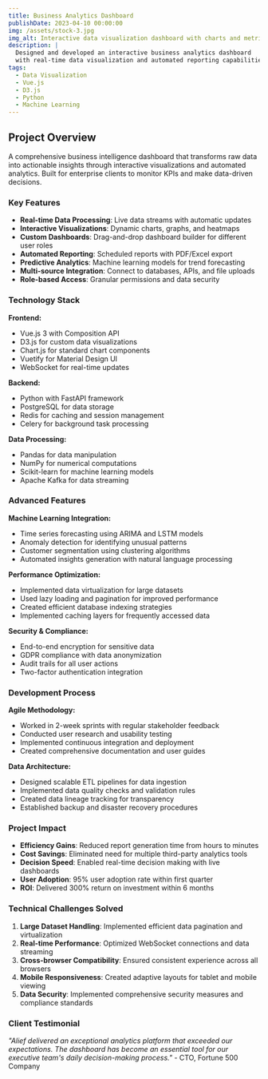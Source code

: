 ```yaml
---
title: Business Analytics Dashboard
publishDate: 2023-04-10 00:00:00
img: /assets/stock-3.jpg
img_alt: Interactive data visualization dashboard with charts and metrics
description: |
  Designed and developed an interactive business analytics dashboard
  with real-time data visualization and automated reporting capabilities.
tags:
  - Data Visualization
  - Vue.js
  - D3.js
  - Python
  - Machine Learning
---
```


## Project Overview

A comprehensive business intelligence dashboard that transforms raw data into actionable insights through interactive visualizations and automated analytics. Built for enterprise clients to monitor KPIs and make data-driven decisions.

### Key Features

- **Real-time Data Processing**: Live data streams with automatic updates
- **Interactive Visualizations**: Dynamic charts, graphs, and heatmaps
- **Custom Dashboards**: Drag-and-drop dashboard builder for different user roles
- **Automated Reporting**: Scheduled reports with PDF/Excel export
- **Predictive Analytics**: Machine learning models for trend forecasting
- **Multi-source Integration**: Connect to databases, APIs, and file uploads
- **Role-based Access**: Granular permissions and data security

### Technology Stack

**Frontend:**
- Vue.js 3 with Composition API
- D3.js for custom data visualizations
- Chart.js for standard chart components
- Vuetify for Material Design UI
- WebSocket for real-time updates

**Backend:**
- Python with FastAPI framework
- PostgreSQL for data storage
- Redis for caching and session management
- Celery for background task processing

**Data Processing:**
- Pandas for data manipulation
- NumPy for numerical computations
- Scikit-learn for machine learning models
- Apache Kafka for data streaming

### Advanced Features

**Machine Learning Integration:**
- Time series forecasting using ARIMA and LSTM models
- Anomaly detection for identifying unusual patterns
- Customer segmentation using clustering algorithms
- Automated insights generation with natural language processing

**Performance Optimization:**
- Implemented data virtualization for large datasets
- Used lazy loading and pagination for improved performance
- Created efficient database indexing strategies
- Implemented caching layers for frequently accessed data

**Security & Compliance:**
- End-to-end encryption for sensitive data
- GDPR compliance with data anonymization
- Audit trails for all user actions
- Two-factor authentication integration

### Development Process

**Agile Methodology:**
- Worked in 2-week sprints with regular stakeholder feedback
- Conducted user research and usability testing
- Implemented continuous integration and deployment
- Created comprehensive documentation and user guides

**Data Architecture:**
- Designed scalable ETL pipelines for data ingestion
- Implemented data quality checks and validation rules
- Created data lineage tracking for transparency
- Established backup and disaster recovery procedures

### Project Impact

- **Efficiency Gains**: Reduced report generation time from hours to minutes
- **Cost Savings**: Eliminated need for multiple third-party analytics tools
- **Decision Speed**: Enabled real-time decision making with live dashboards
- **User Adoption**: 95% user adoption rate within first quarter
- **ROI**: Delivered 300% return on investment within 6 months

### Technical Challenges Solved

1. **Large Dataset Handling**: Implemented efficient data pagination and virtualization
2. **Real-time Performance**: Optimized WebSocket connections and data streaming
3. **Cross-browser Compatibility**: Ensured consistent experience across all browsers
4. **Mobile Responsiveness**: Created adaptive layouts for tablet and mobile viewing
5. **Data Security**: Implemented comprehensive security measures and compliance standards

### Client Testimonial

*"Alief delivered an exceptional analytics platform that exceeded our expectations. The dashboard has become an essential tool for our executive team's daily decision-making process."* - CTO, Fortune 500 Company